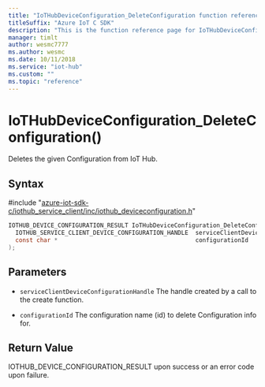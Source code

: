 ```yaml
---                             
title: "IoTHubDeviceConfiguration_DeleteConfiguration function reference | Microsoft Docs" 
titleSuffix: "Azure IoT C SDK"            
description: "This is the function reference page for IoTHubDeviceConfiguration_DeleteConfiguration() in the Azure IoT C SDK. This SDK is used with the Azure IoT Hub and Azure IoT Hub Device Provisioning Service"            
manager: timlt                 
author: wesmc7777              
ms.author: wesmc               
ms.date: 10/11/2018                    
ms.service: "iot-hub"             
ms.custom: ""                
ms.topic: "reference"        
---                            
```


# IoTHubDeviceConfiguration_DeleteConfiguration()

Deletes the given Configuration from IoT Hub.

## Syntax

\#include "[azure-iot-sdk-c/iothub_service_client/inc/iothub_deviceconfiguration.h](../iothub-deviceconfiguration-h.md)"  
```C
IOTHUB_DEVICE_CONFIGURATION_RESULT IoTHubDeviceConfiguration_DeleteConfiguration(
  IOTHUB_SERVICE_CLIENT_DEVICE_CONFIGURATION_HANDLE  serviceClientDeviceConfigurationHandle,
  const char *                                       configurationId
);
```

## Parameters
* `serviceClientDeviceConfigurationHandle` The handle created by a call to the create function. 

* `configurationId` The configuration name (id) to delete Configuration info for.

## Return Value
IOTHUB_DEVICE_CONFIGURATION_RESULT upon success or an error code upon failure.

